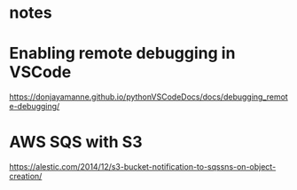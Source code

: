# notes

# Enabling remote debugging in VSCode
https://donjayamanne.github.io/pythonVSCodeDocs/docs/debugging_remote-debugging/

# AWS SQS with S3
https://alestic.com/2014/12/s3-bucket-notification-to-sqssns-on-object-creation/
